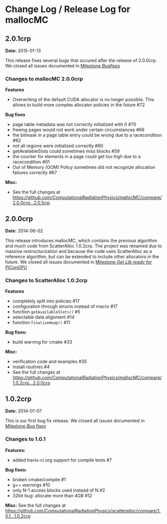 Change Log / Release Log for mallocMC
================================================================

2.0.1crp
-------------
**Date:** 2015-01-13

This release fixes several bugs that occured after the release of 2.0.0crp.
We closed all issues documented in
[Milestone *Bugfixes*](https://github.com/ComputationalRadiationPhysics/mallocMC/issues?milestone=4&state=closed)

### Changes to mallocMC 2.0.0crp

**Features**
 - Overwriting of the default CUDA allocator is no longer possible. This allows to build more complex allocator policies in the future #72

**Bug fixes**
 - page table metadata was not correctly initialized with 0 #70
 - freeing pages would not work under certain circumstances #66
 - the bitmask in a page table entry could be wrong due to a racecondition #62
 - not all regions were initialized correctly #60
 - getAvailableSlots could sometimes miss blocks #59
 - the counter for elements in a page could get too high due to a racecondition #61
 - Out of Memory (OOM) Policy sometimes did not recognize allocation failures correctly #67

**Misc:**
 - See the full changes at https://github.com/ComputationalRadiationPhysics/mallocMC/compare/2.0.0crp...2.0.1crp


2.0.0crp
-------------
**Date:** 2014-06-02

This release introduces mallocMC, which contains the previous algorithm and
much code from ScatterAlloc 1.0.2crp. The project was renamed due to massive
restructurization and because the code uses ScatterAlloc as a reference
algorithm, but can be extended to include other allocators in the future.
We closed all issues documented in
[Milestone *Get Lib ready for PIConGPU*](https://github.com/ComputationalRadiationPhysics/mallocMC/issues?milestone=2&state=closed)

### Changes to ScatterAlloc 1.0.2crp

**Features**
 - completely split into policies #17
 - configuration through structs instead of macro #17
 - function `getAvailableSlots()` #5
 - selectable data alignment #14
 - function `finalizeHeap()` #11

**Bug fixes:**
 - build warning for cmake #33

**Misc:**
 - verification code and examples #35
 - install routines #4
 - See the full changes at https://github.com/ComputationalRadiationPhysics/mallocMC/compare/1.0.2crp...2.0.0crp


1.0.2crp
-------------
**Date:** 2014-01-07

This is our first bug fix release.
We closed all issues documented in
[Milestone *Bug fixes*](https://github.com/ComputationalRadiationPhysics/mallocMC/issues?milestone=1&state=closed)

### Changes to 1.0.1

**Features:**
  - added travis-ci.org support for compile tests #7

**Bug fixes:**
  - broken cmake/compile #1
  - g++ warnings #10
  - only N-1 access blocks used instead of N #2
  - 32bit bug: allocate more than 4GB #12

**Misc:**
  See the full changes at
  https://github.com/ComputationalRadiationPhysics/scatteralloc/compare/1.0.1...1.0.2crp
